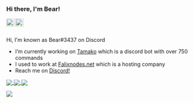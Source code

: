 ### Hi there, I'm Bear!

<a href="https://support.tamako.tech/">
  <img align="left" alt="Tamako Bot's Support Server" width="21px" src="https://raw.githubusercontent.com/anuraghazra/anuraghazra/master/assets/discord-round.svg" />
</a>
<a href="https://skyfallen.org/">
  <img align="left" alt="theskyfallen.com" width="21px" src="https://avatars.githubusercontent.com/u/68555937?s=200&v=4" />
</a>

<br />
<br />

Hi, I'm known as Bear#3437 on Discord

- I’m currently working on [Tamako](https://tamako.tech) which is a discord bot with over 750 commands
- I used to work at [Falixnodes.net](https://discord.gg/falixnodes) which is a hosting company
- Reach me on [Discord!](https://support.tamako.tech)

<a href="https://github.com/BearTS">
  <img align="center" src="https://github-readme-stats.vercel.app/api?username=bearts&count_private=true&show_icons=true&theme=bear" />
</a>
<a href="https://github.com/BearTS">
  <img align="center" src="https://github-readme-stats.vercel.app/api/top-langs/?username=bearts&theme=bear" />
</a>
<a href="https://github.com/maisans-maid/Mai">
  <img align="center" src="https://github-readme-stats.vercel.app/api/pin/?username=maisans-maid&repo=Mai&theme=bear" />
</a>


![](https://hit.yhype.me/github/profile?user_id=65192718)
